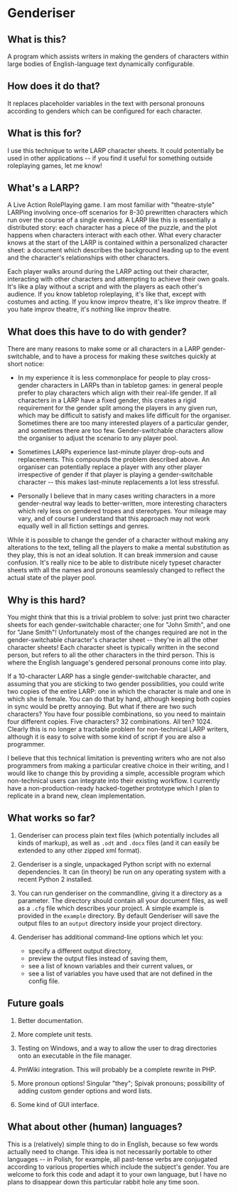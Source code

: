 Genderiser
==========

What is this?
-------------

A program which assists writers in making the genders of characters within large bodies of English-language text dynamically configurable.

How does it do that?
--------------------

It replaces placeholder variables in the text with personal pronouns according to genders which can be configured for each character.

What is this for?
-----------------

I use this technique to write LARP character sheets.  It could potentially be used in other applications -- if you find it useful for something outside roleplaying games, let me know!

What's a LARP?
--------------

A Live Action RolePlaying game. I am most familiar with "theatre-style" LARPing involving once-off scenarios for 8-30 prewritten characters which run over the course of a single evening.  A LARP like this is essentially a distributed story: each character has a piece of the puzzle, and the plot happens when characters interact with each other.  What every character knows at the start of the LARP is contained within a personalized character sheet: a document which describes the background leading up to the event and the character's relationships with other characters.

Each player walks around during the LARP acting out their character, interacting with other characters and attempting to achieve their own goals.  It's like a play without a script and with the players as each other's audience. If you know tabletop roleplaying, it's like that, except with costumes and acting. If you know improv theatre, it's like improv theatre. If you hate improv theatre, it's nothing like improv theatre.

What does this have to do with gender?
--------------------------------------

There are many reasons to make some or all characters in a LARP gender-switchable, and to have a process for making these switches quickly at short notice:

* In my experience it is less commonplace for people to play cross-gender characters in LARPs than in tabletop games: in general people prefer to play characters which align with their real-life gender. If all characters in a LARP have a fixed gender, this creates a rigid requirement for the gender split among the players in any given run, which may be difficult to satisfy and makes life difficult for the organiser. Sometimes there are too many interested players of a particular gender, and sometimes there are too few.  Gender-switchable characters allow the organiser to adjust the scenario to any player pool.

* Sometimes LARPs experience last-minute player drop-outs and replacements. This compounds the problem described above. An organiser can potentially replace a player with any other player irrespective of gender if that player is playing a gender-switchable character -- this makes last-minute replacements a lot less stressful.

* Personally I believe that in many cases writing characters in a more gender-neutral way leads to better-written, more interesting characters which rely less on gendered tropes and stereotypes. Your mileage may vary, and of course I understand that this approach may not work equally well in all fiction settings and genres.

While it is possible to change the gender of a character without making any alterations to the text, telling all the players to make a mental substitution as they play, this is not an ideal solution. It can break immersion and cause confusion. It's really nice to be able to distribute nicely typeset character sheets with all the names and pronouns seamlessly changed to reflect the actual state of the player pool.

Why is this hard?
-----------------

You might think that this is a trivial problem to solve: just print two character sheets for each gender-switchable character; one for "John Smith", and one for "Jane Smith"!  Unfortunately most of the changes required are not in the gender-switchable character's character sheet -- they're in all the other character sheets! Each character sheet is typically written in the second person, but refers to all the other characters in the third person. This is where the English language's gendered personal pronouns come into play.

If a 10-character LARP has a single gender-switchable character, and assuming that you are sticking to two gender possibilities, you could write two copies of the entire LARP: one in which the character is male and one in which she is female. You can do that by hand, although keeping both copies in sync would be pretty annoying. But what if there are two such characters? You have four possible combinations, so you need to maintain four different copies. Five characters? 32 combinations.  All ten?  1024.  Clearly this is no longer a tractable problem for non-technical LARP writers, although it is easy to solve with some kind of script if you are also a programmer.

I believe that this technical limitation is preventing writers who are not also programmers from making a particular creative choice in their writing, and I would like to change this by providing a simple, accessible program which non-technical users can integrate into their existing workflow.  I currently have a non-production-ready hacked-together prototype which I plan to replicate in a brand new, clean implementation.

What works so far?
------------------

1. Genderiser can process plain text files (which potentially includes all kinds of markup), as well as ``.odt`` and ``.docx`` files (and it can easily be extended to any other zipped xml format).

1. Genderiser is a single, unpackaged Python script with no external dependencies. It can (in theory) be run on any operating system with a recent Python 2 installed.

1. You can run genderiser on the commandline, giving it a directory as a parameter. The directory should contain all your document files, as well as a ``.cfg`` file which describes your project. A simple example is provided in the ``example`` directory. By default Genderiser will save the output files to an ``output`` directory inside your project directory.

1. Genderiser has additional command-line options which let you:
    * specify a different output directory,
    * preview the output files instead of saving them,
    * see a list of known variables and their current values, or
    * see a list of variables you have used that are not defined in the config file.

Future goals
------------

1. Better documentation.

1. More complete unit tests.

1. Testing on Windows, and a way to allow the user to drag directories onto an executable in the file manager.

1. PmWiki integration. This will probably be a complete rewrite in PHP.

1. More pronoun options! Singular "they"; Spivak pronouns; possibility of adding custom gender options and word lists.

1. Some kind of GUI interface.

What about other (human) languages?
-----------------------------------

This is a (relatively) simple thing to do in English, because so few words actually need to change.  This idea is not necessarily portable to other languages -- in Polish, for example, all past-tense verbs are conjugated according to various properties which include the subject's gender.  You are welcome to fork this code and adapt it to your own language, but I have no plans to disappear down this particular rabbit hole any time soon.

